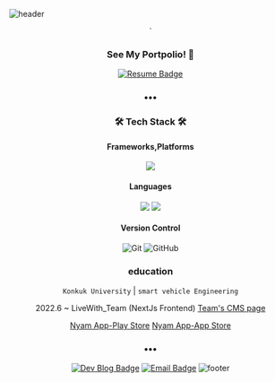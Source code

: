 ![header](https://capsule-render.vercel.app/api?type=transparent&color=gradient&height=200&section=header&text=Speculating%Wook&fontSize=50&fontColor=2E8B57)

<div align=center>
`

### See My Portpolio! 🥰
[![Resume Badge](http://img.shields.io/badge/-Portpolio-green?style=flat&logo=notion&logoColor=white)](https://outlu.notion.site/portfolio-b66d2b6d15544a34a75028a36f84f3c6)
<h3 align="center">•••</h3>

### 🛠 Tech Stack 🛠
#### Frameworks,Platforms
<p>

[//]: # (  <img src="https://img.shields.io/badge/Spring-6DB33F?style=for-the-badge&logo=Spring&logoColor=white"/>)

[//]: # ( <img src="https://img.shields.io/badge/Spring Boot-6DB33F.svg?&style=for-the-badge&logo=Spring Boot&logoColor=white"/>)
   <img src="https://img.shields.io/badge/nextjs-000000.svg?style=for-the-badge&logo=nextjs&logoColor=white"/>
</p>

#### Languages
<p>
    <img src="https://img.shields.io/badge/java-007396?style=for-the-badge&logo=java&logoColor=white"/> 
    <img src="https://img.shields.io/badge/javaScript-F7DF1E?style=for-the-badge&logo=javascript&logoColor=white"/> 
</p>

#### Version Control
![Git](https://img.shields.io/badge/git-%23F05033.svg?style=for-the-badge&logo=git&logoColor=white)
![GitHub](https://img.shields.io/badge/github-%23121011.svg?style=for-the-badge&logo=github&logoColor=white)

### education
`Konkuk University` | `smart vehicle Engineering`


2022.6 ~ LiveWith_Team (NextJs Frontend) [Team's CMS page](https://cms.livewithtogether.com/authentication/login?returnUrl=%2F)

[Nyam App-Play Store](https://play.google.com/store/apps/details?id=com.livewithtogether.nyam)
[Nyam App-App Store](https://apps.apple.com/kr/app/%EB%83%A0-nyam/id6443465109)

<h3 align="center">•••</h3>

[![Dev Blog Badge](http://img.shields.io/badge/Tech%20Blog-11B48A?style=flat&logo=Vimeo&logoColor=white)](https://half-develop-er.tistory.com/)
[![Email Badge](http://img.shields.io/badge/-Gmail-orange?style=flat&logo=Gmail&logoColor=white)](mailto:bwook9908@gmail.com)
![footer](https://capsule-render.vercel.app/api?type=waving&color=2E8B57&height=200&section=footer)
</div>

